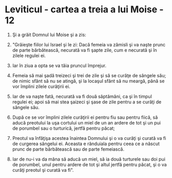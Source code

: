 # Leviticul - cartea a treia a lui Moise - 12

1. Şi a grăit Domnul lui Moise şi a zis: 

2. "Grăieşte fiilor lui Israel şi le zi: Dacă femeia va zămisli şi va naşte prunc de parte bărbătească, necurată va fi şapte zile, cum e necurată şi în zilele regulei ei. 

3. Iar în ziua a opta se va tăia pruncul împrejur. 

4. Femeia să mai şadă treizeci şi trei de zile şi să se curăţe de sângele său; de nimic sfânt să nu se atingă, şi la locaşul sfânt să nu meargă, până se vor împlini zilele curăţirii ei. 

5. Iar de va naşte fată, necurată va fi două săptămâni, ca şi în timpul regulei ei; apoi să mai stea şaizeci şi şase de zile pentru a se curăţi de sângele său. 

6. După ce se vor împlini zilele curăţirii ei pentru fiu sau pentru fiică, să aducă preotului la uşa cortului un miel de un an ardere de tot şi un pui de porumbel sau o turturică, jertfă pentru păcat; 

7. Preotul va înfăţişa acestea înaintea Domnului şi o va curăţi şi curată va fi de curgerea sângelui ei. Aceasta e rânduiala pentru ceea ce a născut prunc de parte bărbătească sau de parte femeiască. 

8. Iar de nu-i va da mâna să aducă un miel, să ia două turturele sau doi pui de porumbel, unul pentru ardere de tot şi altul jertfă pentru păcat, şi o va curăţi preotul şi curată va fi". 

